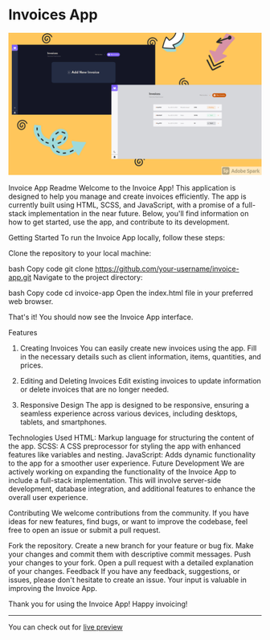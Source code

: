 # Invoices App
![background](./public/Background.jpg)

Invoice App Readme
Welcome to the Invoice App! This application is designed to help you manage and create invoices efficiently. The app is currently built using HTML, SCSS, and JavaScript, with a promise of a full-stack implementation in the near future. Below, you'll find information on how to get started, use the app, and contribute to its development.

Getting Started
To run the Invoice App locally, follow these steps:

Clone the repository to your local machine:

bash
Copy code
git clone https://github.com/your-username/invoice-app.git
Navigate to the project directory:

bash
Copy code
cd invoice-app
Open the index.html file in your preferred web browser.

That's it! You should now see the Invoice App interface.

Features
1. Creating Invoices
You can easily create new invoices using the app. Fill in the necessary details such as client information, items, quantities, and prices.

2. Editing and Deleting Invoices
Edit existing invoices to update information or delete invoices that are no longer needed.

3. Responsive Design
The app is designed to be responsive, ensuring a seamless experience across various devices, including desktops, tablets, and smartphones.

Technologies Used
HTML: Markup language for structuring the content of the app.
SCSS: A CSS preprocessor for styling the app with enhanced features like variables and nesting.
JavaScript: Adds dynamic functionality to the app for a smoother user experience.
Future Development
We are actively working on expanding the functionality of the Invoice App to include a full-stack implementation. This will involve server-side development, database integration, and additional features to enhance the overall user experience.

Contributing
We welcome contributions from the community. If you have ideas for new features, find bugs, or want to improve the codebase, feel free to open an issue or submit a pull request.

Fork the repository.
Create a new branch for your feature or bug fix.
Make your changes and commit them with descriptive commit messages.
Push your changes to your fork.
Open a pull request with a detailed explanation of your changes.
Feedback
If you have any feedback, suggestions, or issues, please don't hesitate to create an issue. Your input is valuable in improving the Invoice App.

Thank you for using the Invoice App! Happy invoicing!


---
You can check out for [live preview](https://invoices-app-xi.vercel.app/)

